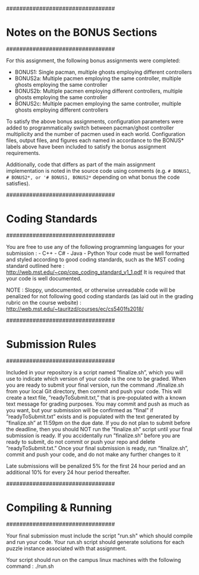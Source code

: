 #################################
# Notes on the BONUS Sections #
#################################

For this assignment, the following bonus assignments were completed:

* BONUS1: Single pacman, multiple ghosts employing different controllers
* BONUS2a: Multiple pacmen employing the same controller, multiple ghosts employing the same controller
* BONUS2b: Multiple pacmen employing different controllers, multiple ghosts employing the same controller
* BONUS2c: Multiple pacmen employing the same controller, multiple ghosts employing different controllers

[//]: <> (* BONUS2d: Multiple pacmen employing different controllers, multiple ghosts employing different controllers)

To satisfy the above bonus assignments, configuration parameters
were added to programmatically switch between pacman/ghost controller
multiplicity and the number of pacmen used in each world. Configuration files,
output files, and figures each named in accordance to the BONUS* labels above
have been included to satisfy the bonus assignment requirements.

Additionally, code that differs as part of the main assignment implementation is noted 
in the source code using comments (e.g. `# BONUS1`, `# BONUS2*, or '# BONUS1, BONUS2*` depending
on what bonus the code satisfies).

#################################
#	Coding Standards	#
#################################

You are free to use any of the following programming languages for your submission : 
	- C++
	- C#
	- Java
	- Python
Your code must be well formatted and styled according to good coding standards, such as the MST coding standard outlined here : 
http://web.mst.edu/~cpp/cpp_coding_standard_v1_1.pdf
It is required that your code is well documented.

NOTE : Sloppy, undocumented, or otherwise unreadable code will be penalized for not following good coding standards (as laid out in the grading rubric on the course website) : 
http://web.mst.edu/~tauritzd/courses/ec/cs5401fs2018/

#################################
#	Submission Rules	#
#################################

Included in your repository is a script named ”finalize.sh”, which you will use to indicate which version of your code is the one to be graded. When you are ready to submit your final version, run the command ./finalize.sh from your local Git directory, then commit and push your code. This will create a text file, ”readyToSubmit.txt,” that is pre-populated with a known text message for grading purposes. You may commit and push as much as you want, but your submission will be confirmed as ”final” if ”readyToSubmit.txt” exists and is populated with the text generated by ”finalize.sh” at 11:59pm on the due date. If you do not plan to submit before the deadline, then you should NOT run the ”finalize.sh” script until your final submission is ready. If you accidentally run ”finalize.sh” before you are ready to submit, do not commit or push your repo and delete ”readyToSubmit.txt.” Once your final submission is ready, run ”finalize.sh”, commit and push your code, and do not make any further changes to it

Late submissions will be penalized 5% for the first 24 hour period and an additional 10% for every 24 hour period thereafter.

#################################
#       Compiling & Running	#
#################################

Your final submission must include the script "run.sh" which should compile and run your code.
Your run.sh script should generate solutions for each puzzle instance associated with that assignment.

Your script should run on the campus linux machines with the following command : 
	./run.sh
